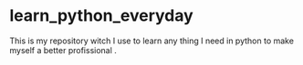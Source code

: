 # learn_python_everyday
This is my repository witch I use to learn any thing I need in python to make myself a better profissional .
